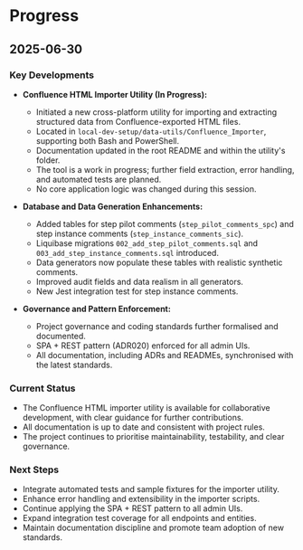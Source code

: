 # Progress

## 2025-06-30

### Key Developments

- **Confluence HTML Importer Utility (In Progress):**
  - Initiated a new cross-platform utility for importing and extracting structured data from Confluence-exported HTML files.
  - Located in `local-dev-setup/data-utils/Confluence_Importer`, supporting both Bash and PowerShell.
  - Documentation updated in the root README and within the utility's folder.
  - The tool is a work in progress; further field extraction, error handling, and automated tests are planned.
  - No core application logic was changed during this session.

- **Database and Data Generation Enhancements:**
  - Added tables for step pilot comments (`step_pilot_comments_spc`) and step instance comments (`step_instance_comments_sic`).
  - Liquibase migrations `002_add_step_pilot_comments.sql` and `003_add_step_instance_comments.sql` introduced.
  - Data generators now populate these tables with realistic synthetic comments.
  - Improved audit fields and data realism in all generators.
  - New Jest integration test for step instance comments.

- **Governance and Pattern Enforcement:**
  - Project governance and coding standards further formalised and documented.
  - SPA + REST pattern (ADR020) enforced for all admin UIs.
  - All documentation, including ADRs and READMEs, synchronised with the latest standards.

### Current Status

- The Confluence HTML importer utility is available for collaborative development, with clear guidance for further contributions.
- All documentation is up to date and consistent with project rules.
- The project continues to prioritise maintainability, testability, and clear governance.

### Next Steps

- Integrate automated tests and sample fixtures for the importer utility.
- Enhance error handling and extensibility in the importer scripts.
- Continue applying the SPA + REST pattern to all admin UIs.
- Expand integration test coverage for all endpoints and entities.
- Maintain documentation discipline and promote team adoption of new standards.

